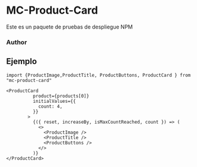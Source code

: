 # MC-Product-Card

Este es un paquete de pruebas de despliegue NPM

### Author

## Ejemplo

```
import {ProductImage,ProductTitle, ProductButtons, ProductCard } from "mc-product-card"
```

```
<ProductCard
          product={products[0]}
          initialValues={{
            count: 4,
          }}
        >
          {({ reset, increaseBy, isMaxCountReached, count }) => (
            <>
              <ProductImage />
              <ProductTitle />
              <ProductButtons />
            </>
          )}
</ProductCard>
```
